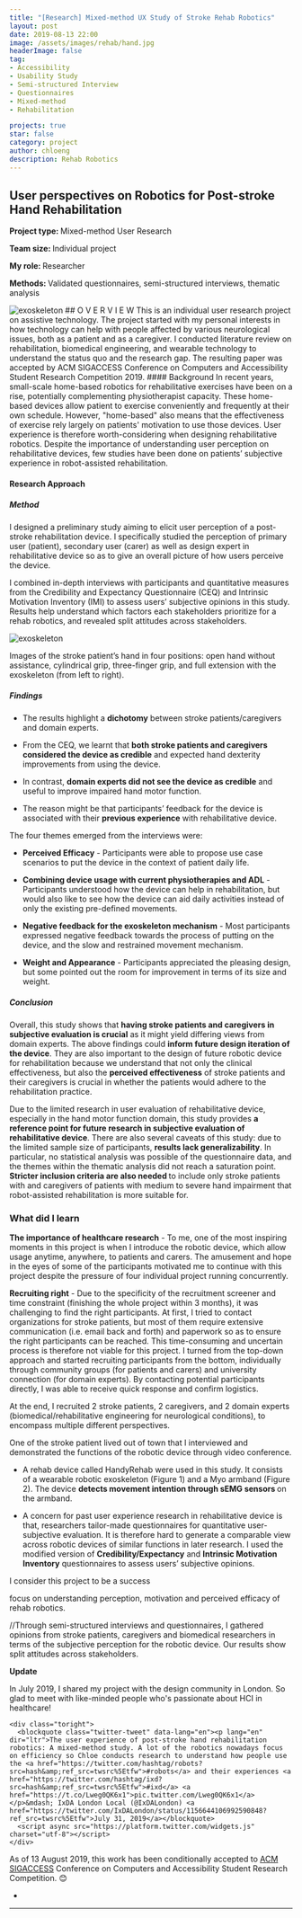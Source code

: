 ```yaml
---
title: "[Research] Mixed-method UX Study of Stroke Rehab Robotics"
layout: post
date: 2019-08-13 22:00
image: /assets/images/rehab/hand.jpg
headerImage: false
tag:
- Accessibility
- Usability Study
- Semi-structured Interview
- Questionnaires
- Mixed-method
- Rehabilitation

projects: true
star: false
category: project
author: chloeng
description: Rehab Robotics
---
```


## User perspectives on Robotics for Post-stroke Hand Rehabilitation
<b>Project type: </b> Mixed-method User Research

<b>Team size: </b> Individual project

<b>My role: </b> Researcher

<b>Methods: </b> Validated questionnaires, semi-structured interviews, thematic analysis

<img alt="exoskeleton" src="https://chloenhy.github.io/assets/images/rehab/rehab.jpg" />
## O V E R V I E W
This is an individual user research project on assistive technology. The project started with my personal interests in how technology can help with people affected by various neurological issues, both as a patient and as a caregiver. I conducted literature review on rehabilitation, biomedical engineering, and wearable technology to understand the status quo and the research gap. The resulting paper was accepted by ACM SIGACCESS Conference on Computers and Accessibility Student Research Competition 2019.
#### Background
In recent years, small-scale home-based robotics for rehabilitative exercises have been on a rise, potentially complementing physiotherapist capacity. These home-based devices allow patient to exercise conveniently and frequently at their own schedule. However, "home-based" also means that the effectiveness of exercise rely largely on patients' motivation to use those devices. User experience is therefore worth-considering when designing rehabilitative robotics. <span class="evidence">Despite the importance of understanding user perception on rehabilitative devices, few studies have been done on patients’ subjective experience in robot-assisted rehabilitation</span>.

#### Research Approach
##### Method
I designed a preliminary study aiming to elicit user perception of a post-stroke rehabilitation device.  I specifically studied the perception of primary user (patient), secondary user (carer) as well as design expert in rehabilitative device so as to give an overall picture of how users perceive the device.

I <span class="evidence">combined in-depth interviews with participants and quantitative measures</span> from the Credibility and Expectancy Questionnaire (CEQ) and Intrinsic Motivation Inventory (IMI) to assess users’ subjective opinions in this study.  Results help <span class="evidence">understand which factors each stakeholders prioritize for a rehab robotics</span>, and revealed split attitudes across stakeholders.

<img alt="exoskeleton" src="https://chloenhy.github.io/assets/images/rehab/combined.jpg" /></img><figcaption class="caption">Images of the stroke patient’s hand in four positions: open hand without assistance, cylindrical grip, three-finger grip, and full extension with the exoskeleton (from left to right).</figcaption>
##### Findings
* The results highlight a <b>dichotomy</b> between stroke patients/caregivers and domain experts.

* From the CEQ, we learnt that <b>both stroke patients and caregivers considered the device as credible</b> and expected hand dexterity improvements from using the device.

* In contrast, <b>domain experts did not see the device as credible</b> and useful to improve impaired hand motor function.

* The reason might be that <span class="evidence">participants’ feedback for the device is associated with their <b>previous experience</b> with rehabilitative device</span>.

The four themes emerged from the interviews were:
* <b>Perceived Efficacy</b> - Participants were able to propose use case scenarios to put the device in the context of patient daily life.

* <b>Combining device usage with current physiotherapies and ADL</b> - Participants understood how the device can help in rehabilitation, but would also like to see how the device can aid daily activities instead of only the existing pre-defined movements.

* <b>Negative feedback for the exoskeleton mechanism</b> -  Most participants expressed negative feedback towards the process of putting on the device, and the slow and restrained movement mechanism.

* <b>Weight and Appearance</b> - Participants appreciated the pleasing design, but some pointed out the room for improvement in terms of its size and weight.

##### Conclusion
Overall, this study shows that <b>having stroke patients and caregivers in subjective evaluation is crucial</b> as it might yield differing views from domain experts. The above findings could <b>inform future design iteration of the device</b>. They are also important to the design of future robotic device for rehabilitation because we understand that <span class='evidence'>not only the clinical effectiveness, but also the <b>perceived effectiveness</b> of stroke patients and their caregivers is crucial</span> in whether the patients would adhere to the rehabilitation practice.

Due to the limited research in user evaluation of rehabilitative device, especially in the hand motor function domain, this study provides <b>a reference point for future research in subjective evaluation of rehabilitative device</b>. There are also several caveats of this study: due to the limited sample size of participants, <b>results lack generalizability</b>. In particular, no statistical analysis was possible of the questionnaire data, and the themes within the thematic analysis did not reach a saturation point. <b>Stricter inclusion criteria are also needed </b> to include only stroke patients with and caregivers of patients with medium to severe hand impairment that robot-assisted rehabilitation is more suitable for.
### What did I learn
<b>The importance of healthcare research</b> -
To me, one of the most inspiring moments in this project is when I  introduce the robotic device, which allow usage anytime, anywhere, to patients and carers. The amusement and hope in the eyes of some of the participants motivated me to continue with this project despite the pressure of four individual project running concurrently.

<b>Recruiting right</b> -
Due to the specificity of the recruitment screener and time constraint (finishing the whole project within 3 months), it was challenging to find the right participants. At first, I tried to contact organizations for stroke patients, but most of them require extensive communication (i.e. email back and forth) and paperwork so as to ensure the right participants can be reached. This time-consuming and uncertain process is therefore not viable for this project. <span class='evidence'>I turned from the top-down approach and started recruiting participants from the bottom</span>, individually through community groups (for patients and carers) and university connection (for domain experts). <span class='evidence'>By contacting potential participants directly,   I was able to receive quick response and confirm logistics</span>.


At the end, I recruited 2 stroke patients, 2 caregivers, and 2 domain experts (biomedical/rehabilitative engineering for neurological conditions), to encompass multiple different perspectives.


 One of the stroke patient lived out of town that I interviewed and demonstrated the functions of the robotic device through video conference.

* A rehab device called HandyRehab were used in this study. It consists of a wearable robotic exoskeleton (Figure 1) and a Myo armband (Figure 2). The device <b> detects movement intention through sEMG sensors </b> on the armband.

* A concern for past user experience research in rehabilitative device is that, researchers tailor-made questionnaires for quantitative user-subjective evaluation. It is therefore hard to generate a comparable view across robotic devices of similar functions in later research. I used the modified version of <b>Credibility/Expectancy</b> and <b>Intrinsic Motivation Inventory</b> questionnaires to assess users’ subjective opinions.     






I consider this project to be a success

 focus on understanding perception, motivation and perceived efficacy of rehab robotics.


//Through semi-structured interviews and questionnaires, I gathered opinions from stroke patients, caregivers and biomedical researchers in terms of the subjective perception for the robotic device. Our results show split attitudes across stakeholders.

<div class="side-by-side">
    <div class="toleft">
        <b>Update</b>
        <p>In July 2019, I shared my project with the design community in London. So glad to meet with like-minded people who's passionate about HCI in healthcare!</p>
    </div>

    <div class="toright">
      <blockquote class="twitter-tweet" data-lang="en"><p lang="en" dir="ltr">The user experience of post-stroke hand rehabilitation robotics: A mixed-method study. A lot of the robotics nowadays focus on efficiency so Chloe conducts research to understand how people use the <a href="https://twitter.com/hashtag/robots?src=hash&amp;ref_src=twsrc%5Etfw">#robots</a> and their experiences <a href="https://twitter.com/hashtag/ixd?src=hash&amp;ref_src=twsrc%5Etfw">#ixd</a> <a href="https://t.co/Lweg0QK6x1">pic.twitter.com/Lweg0QK6x1</a></p>&mdash; IxDA London Local (@IxDALondon) <a href="https://twitter.com/IxDALondon/status/1156644106992590848?ref_src=twsrc%5Etfw">July 31, 2019</a></blockquote>
      <script async src="https://platform.twitter.com/widgets.js" charset="utf-8"></script>
    </div>
</div>

<div class="side-by-side">
    <div class="toleft">
        <p>As of 13 August 2019, this work has been conditionally accepted to <a href="https://assets19.sigaccess.org/index.html"  target="_blank">ACM SIGACCESS</a> Conference on Computers and Accessibility Student Research Competition. 😊</p>
    </div>
    <div class="toright">
    </div>
</div>



*

---
